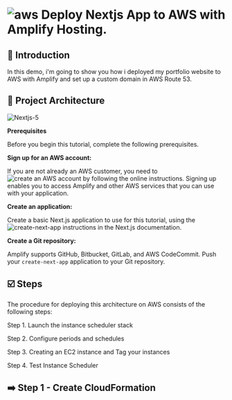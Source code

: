 # ![aws](https://github.com/julien-muke/Search-Engine-Website-using-AWS/assets/110755734/01cd6124-8014-4baa-a5fe-bd227844d263)     Deploy Nextjs App to AWS with Amplify Hosting.


## <a name="introduction">🤖 Introduction</a>

In this demo, i'm going to show you how i deployed my portfolio website to AWS with Amplify and set up a custom domain in AWS Route 53.

## <a name="design">📐 Project Architecture</a>

![Nextjs-5](https://github.com/julien-muke/deploy-nextjs-app-on-aws-amplify/assets/110755734/5d3b4cac-4e68-4f42-a2c3-919f4cfb9988)

**Prerequisites**

Before you begin this tutorial, complete the following prerequisites.

**Sign up for an AWS account:**

If you are not already an AWS customer, you need to ![create an AWS account](https://portal.aws.amazon.com/billing/signup#/start/email) by following the online instructions. Signing up enables you to access Amplify and other AWS services that you can use with your application.

**Create an application:**

Create a basic Next.js application to use for this tutorial, using the ![create-next-app](https://nextjs.org/docs/app/api-reference/create-next-app) instructions in the Next.js documentation.

**Create a Git repository:**

Amplify supports GitHub, Bitbucket, GitLab, and AWS CodeCommit. Push your `create-next-app` application to your Git repository.


## <a name="steps">☑️ Steps</a>

The procedure for deploying this architecture on AWS consists of the following steps:

Step 1. Launch the instance scheduler stack

Step 2. Configure periods and schedules

Step 3. Creating an EC2 instance and Tag your instances

Step 4. Test Instance Scheduler


## ➡️ Step 1 - Create CloudFormation